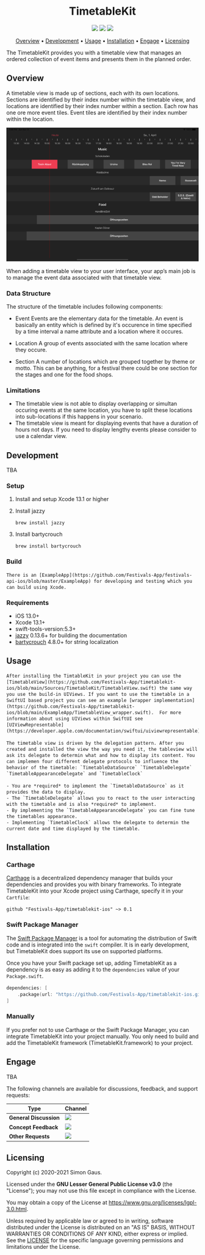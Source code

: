 <h1 align="center">
    TimetableKit
</h1>

<p align="center">
   <a href="https://github.com/festivals-App/timetablekit-ios/commits/" title="Last Commit"><img src="https://img.shields.io/github/last-commit/festivals-App/timetablekit-ios?style=flat"></a>
   <a href="https://github.com/festivals-app/timetablekit-ios/issues" title="Open Issues"><img src="https://img.shields.io/github/issues/festivals-app/timetablekit-ios?style=flat"></a>
   <a href="./LICENSE" title="License"><img src="https://img.shields.io/github/license/festivals-app/timetablekit-ios.svg"></a>
</p>

<p align="center">
  <a href="#overview">Overview</a> •
  <a href="#development">Development</a> •
  <a href="#usage">Usage</a> •
  <a href="#installation">Installation</a> •
  <a href="#engage">Engage</a> •
  <a href="#licensing">Licensing</a>
</p>

The TimetableKit provides you with a timetable view that manages an ordered collection of event items and presents them in the planned order.

## Overview

A timetable view is made up of sections, each with its own locations. Sections are identified by their index number within the timetable view, and locations are identified by their index number within a section. Each row has one ore more event tiles. Event tiles are identified by their index number within the location.

![Figure 1: UI Screens for Apple iOS](https://github.com/Festivals-App/timetablekit-ios/blob/main/ExampleApp/Screenshots/timetable.png "Figure 1: UI Screens for Apple iOS")

When adding a timetable view to your user interface, your app’s main job is to manage the event data associated with that timetable view.

### Data Structure

The structure of the timetable includes following components:

* Event
    Events are the elementary data for the timetable. An event is basically an entity which is defined by it's occurence in time specified by a time interval a name attribute and a location where it occures.

* Location
    A group of events associated with the same location where they occure.

* Section
    A number of locations which are grouped together by theme or motto. This can be anything, for a festival there could be one section for the stages and one for the food shops.
    
### Limitations

* The timetable view is not able to display overlapping or simultan occuring events at the same location, you have to split these locations into sub-locations if this happens in your scenario.
* The timetable view is meant for displaying events that have a duration of hours not days. If you need to display lengthy events please consider to use a calendar view.

## Development

TBA

### Setup

1. Install and setup Xcode 13.1 or higher
2. Install jazzy

   ```console
   brew install jazzy
   ```
3. Install bartycrouch

   ```console
   brew install bartycrouch
   ```
### Build
    
    There is an [ExampleApp](https://github.com/Festivals-App/festivals-api-ios/blob/master/ExampleApp) for developing and testing which you can build using Xcode.
    
### Requirements

-  iOS 13.0+
-  Xcode 13.1+
-  swift-tools-version:5.3+
-  [jazzy](https://github.com/realm/jazzy) 0.13.6+ for building the documentation
-  [bartycrouch](https://github.com/Flinesoft/BartyCrouch) 4.8.0+ for string localization

## Usage

    After installing the TimtableKit in your project you can use the [TimetableView](https://github.com/Festivals-App/timetablekit-ios/blob/main/Sources/TimetableKit/TimetableView.swift) the same way you use the build-in UIViews. If you want to use the timetable in a SwiftUI based project you can see an example [wrapper implementation](https://github.com/Festivals-App/timetablekit-ios/blob/main/ExampleApp/TimetableView_wrapper.swift).  For more information about using UIViews within SwiftUI see [UIViewRepresentable](https://developer.apple.com/documentation/swiftui/uiviewrepresentable).
    
    The timetable view is driven by the delegation pattern. After you created and installed the view the way you need it, the tableview will ask its delegate to determin what and how to display its content. You can implemen four different delegate protocols to influence the behavior of the timetable: `TimetableDataSource` `TimetableDelegate` `TimetableAppearanceDelegate` and `TimetableClock`
    
    - You are *required* to implement the `TimetableDataSource` as it provides the data to display.
    - The `TimetableDelegate` allows you to react to the user interacting with the timetable and is also *required* to implement. 
    - By implementing the `TimetableAppearanceDelegate` you can fine tune the timetables appearance.
    - Implementing `TimetableClock` allows the delegate to determin the current date and time displayed by the timetable.
    
## Installation

### Carthage

[Carthage](https://github.com/Carthage/Carthage) is a decentralized dependency manager that builds your dependencies and provides you with binary frameworks. To integrate TimetableKit into your Xcode project using Carthage, specify it in your `Cartfile`:

```ogdl
github "Festivals-App/timetablekit-ios" ~> 0.1
```

### Swift Package Manager

The [Swift Package Manager](https://swift.org/package-manager/) is a tool for automating the distribution of Swift code and is integrated into the `swift` compiler. It is in early development, but TimetableKit does support its use on supported platforms.

Once you have your Swift package set up, adding TimetableKit as a dependency is as easy as adding it to the `dependencies` value of your `Package.swift`.

```swift
dependencies: [
    .package(url: "https://github.com/Festivals-App/timetablekit-ios.git", .upToNextMajor(from: "0.1"))
]
```

### Manually

If you prefer not to use Carthage or the Swift Package Manager, you can integrate TimetableKit into your project manually.
You only need to build and add the TimetableKit framework (TimetableKit.framework) to your project. 

## Engage

TBA

The following channels are available for discussions, feedback, and support requests:

| Type                     | Channel                                                |
| ------------------------ | ------------------------------------------------------ |
| **General Discussion**   | <a href="https://github.com/festivals-app/festivals-documentation/issues/new/choose" title="General Discussion"><img src="https://img.shields.io/github/issues/festivals-app/festivals-documentation/question.svg?style=flat-square"></a> </a>   |
| **Concept Feedback**    | <a href="https://github.com/festivals-app/festivals-documentation/issues/new/choose" title="Open Concept Feedback"><img src="https://img.shields.io/github/issues/festivals-app/festivals-documentation/architecture.svg?style=flat-square"></a>  |
| **Other Requests**    | <a href="mailto:phisto05@gmail.com" title="Email Festivals Team"><img src="https://img.shields.io/badge/email-Festivals%20team-green?logo=mail.ru&style=flat-square&logoColor=white"></a>   |

## Licensing

Copyright (c) 2020-2021 Simon Gaus.

Licensed under the **GNU Lesser General Public License v3.0** (the "License"); you may not use this file except in compliance with the License.

You may obtain a copy of the License at https://www.gnu.org/licenses/lgpl-3.0.html.

Unless required by applicable law or agreed to in writing, software distributed under the License is distributed on an "AS IS" BASIS, WITHOUT WARRANTIES OR CONDITIONS OF ANY KIND, either express or implied. See the [LICENSE](./LICENSE) for the specific language governing permissions and limitations under the License.
